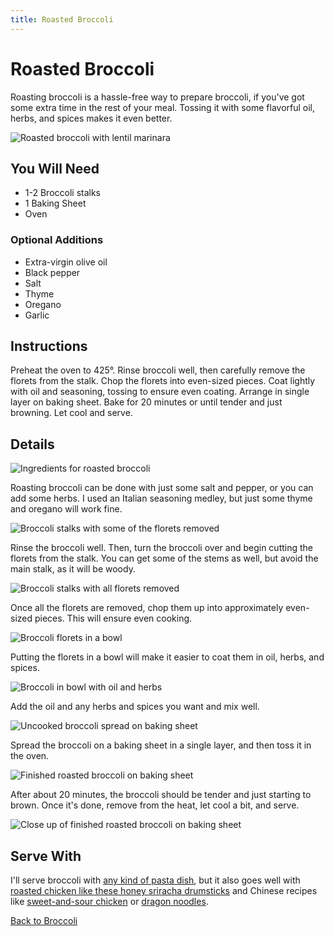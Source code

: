 ```yaml
---
title: Roasted Broccoli
---
```


# Roasted Broccoli

Roasting broccoli is a hassle-free way to prepare broccoli, if you've
got some extra time in the rest of your meal. Tossing it with some
flavorful oil, herbs, and spices makes it even better.

![Roasted broccoli with lentil marinara](title.jpg)

## You Will Need

* 1-2 Broccoli stalks
* 1 Baking Sheet
* Oven

### Optional Additions

* Extra-virgin olive oil
* Black pepper
* Salt
* Thyme
* Oregano
* Garlic

## Instructions

Preheat the oven to 425°. Rinse broccoli well, then carefully remove the
florets from the stalk. Chop the florets into even-sized pieces. Coat
lightly with oil and seasoning, tossing to ensure even coating. Arrange
in single layer on baking sheet. Bake for 20 minutes or until tender and
just browning. Let cool and serve.

## Details

![Ingredients for roasted broccoli](01-ingredients.jpg)

Roasting broccoli can be done with just some salt and pepper, or you can
add some herbs. I used an Italian seasoning medley, but just some thyme
and oregano will work fine.

![Broccoli stalks with some of the florets removed](02-remove-florets.jpg)

Rinse the broccoli well. Then, turn the broccoli over and begin cutting
the florets from the stalk. You can get some of the stems as well, but
avoid the main stalk, as it will be woody.

![Broccoli stalks with all florets removed](03-florets-removed.jpg)

Once all the florets are removed, chop them up into approximately
even-sized pieces. This will ensure even cooking.

![Broccoli florets in a bowl](04-chopped-in-bowl.jpg)

Putting the florets in a bowl will make it easier to coat them in oil,
herbs, and spices.

![Broccoli in bowl with oil and herbs](05-add-oil-and-seasoning.jpg)

Add the oil and any herbs and spices you want and mix well.

![Uncooked broccoli spread on baking sheet](06-spread-on-baking-sheet.jpg)

Spread the broccoli on a baking sheet in a single layer, and then toss
it in the oven.

![Finished roasted broccoli on baking sheet](07-broccoli-roasted.jpg)

After about 20 minutes, the broccoli should be tender and just starting
to brown. Once it's done, remove from the heat, let cool a bit, and
serve.

![Close up of finished roasted broccoli on baking sheet](08-broccoli-roasted-closeup.jpg)

## Serve With

I'll serve broccoli with [any kind of pasta dish](/blog/tag/pasta), but
it also goes well with [roasted chicken like these honey sriracha
drumsticks](/blog/2016/01/12/honey-sriracha-chicken-drumsticks/) and
Chinese recipes like [sweet-and-sour
chicken](/blog/2015/09/05/baked-sweet-and-sour-chicken/) or [dragon
noodles](/blog/2015/01/10/dragon-noodles/).

[Back to Broccoli](/pantry/broccoli)
